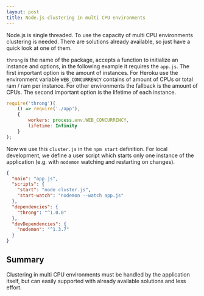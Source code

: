 ```yaml
---
layout: post
title: Node.js clustering in multi CPU environments
---
```


Node.js is single threaded. To use the capacity of multi CPU environments clustering is needed. There are solutions already available, so just have a quick look at one of them.
<!--more-->

`throng` is the name of the package, accepts a function to initialize an instance and options, in the following example it requires the `app.js`. The first important option is the amount of instances. For Heroku use the environment variable `WEB_CONCURRENCY` contains of amount of CPUs or total ram / ram per instance. For other environments the fallback is the amount of CPUs. The second important option is the lifetime of each instance.

```javascript
require('throng')(
    () => require('./app'),
    {
        workers: process.env.WEB_CONCURRENCY,
        lifetime: Infinity
    }
);
```

Now we use this `cluster.js` in the `npm start` definition. For local development, we define a user script which starts only one instance of the application (e.g. with `nodemon` watching and restarting on changes).

```json
{
  "main": "app.js",
  "scripts": {
    "start": "node cluster.js",
    "start-watch": "nodemon --watch app.js"
  },
  "dependencies": {
    "throng": "^1.0.0"
  },
  "devDependencies": {
    "nodemon": "^1.3.7"
  }
}
```

## Summary

Clustering in multi CPU environments must be handled by the application itself, but can easily supported with already available solutions and less effort.
